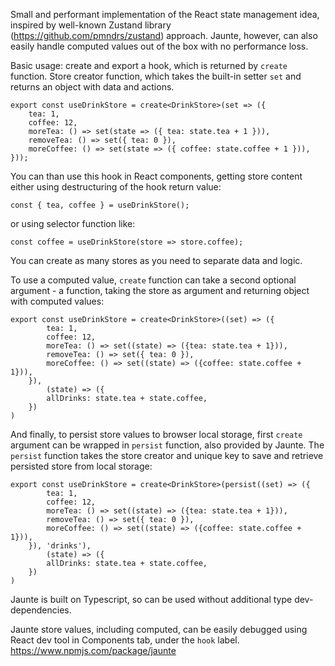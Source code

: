 Small and performant implementation of the React state management idea,
inspired by well-known Zustand library (https://github.com/pmndrs/zustand) approach.
Jaunte, however, can also easily handle computed values out of the box with
no performance loss.

Basic usage: create and export a hook, which is returned by `create` function.
Store creator function, which takes the built-in setter `set` and returns an object
with data and actions.
```
export const useDrinkStore = create<DrinkStore>(set => ({
    tea: 1,
    coffee: 12,
    moreTea: () => set(state => ({ tea: state.tea + 1 })),
    removeTea: () => set({ tea: 0 }),
    moreCoffee: () => set(state => ({ coffee: state.coffee + 1 })),
}));
```

You can than use this hook in React components, getting store content either using
destructuring of the hook return value:

`const { tea, coffee } = useDrinkStore();`

or using selector function like:

`const coffee = useDrinkStore(store => store.coffee);`

You can create as many stores as you need to separate data and logic.

To use a computed value, `create` function can take a second optional
argument - a function, taking the store as argument and returning object with computed values:
```
export const useDrinkStore = create<DrinkStore>((set) => ({
        tea: 1,
        coffee: 12,
        moreTea: () => set((state) => ({tea: state.tea + 1})),
        removeTea: () => set({ tea: 0 }),
        moreCoffee: () => set((state) => ({coffee: state.coffee + 1})),
    }),
        (state) => ({
        allDrinks: state.tea + state.coffee,
    })
)
```
And finally, to persist store values to browser local storage, first `create` argument
can be wrapped in `persist` function, also provided by Jaunte. The `persist` function takes
the store creator and unique key to save and retrieve persisted store from local storage:
```
export const useDrinkStore = create<DrinkStore>(persist((set) => ({
        tea: 1,
        coffee: 12,
        moreTea: () => set((state) => ({tea: state.tea + 1})),
        removeTea: () => set({ tea: 0 }),
        moreCoffee: () => set((state) => ({coffee: state.coffee + 1})),
    }), 'drinks'),
        (state) => ({
        allDrinks: state.tea + state.coffee,
    })
)
```
Jaunte is built on Typescript, so can be used without additional type dev-dependencies.

Jaunte store values, including computed, can be easily debugged using React dev tool in
Components tab, under the `hook` label.
https://www.npmjs.com/package/jaunte
